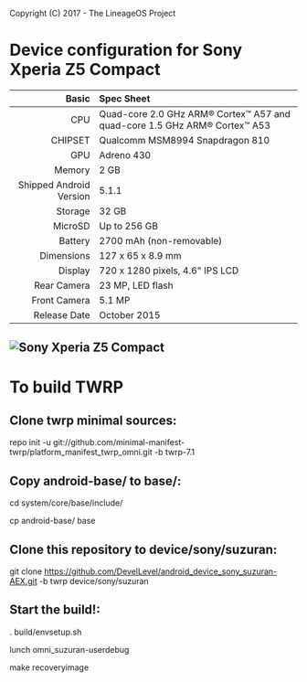 Copyright (C) 2017 - The LineageOS Project

Device configuration for Sony Xperia Z5 Compact
=====================================

Basic   | Spec Sheet
-------:|:-------------------------
CPU     | Quad-core 2.0 GHz ARM® Cortex™ A57 and quad-core 1.5 GHz ARM® Cortex™ A53
CHIPSET | Qualcomm MSM8994 Snapdragon 810
GPU     | Adreno 430
Memory  | 2 GB
Shipped Android Version | 5.1.1
Storage | 32 GB
MicroSD | Up to 256 GB
Battery | 2700 mAh (non-removable)
Dimensions | 127 x 65 x 8.9 mm
Display | 720 x 1280 pixels, 4.6" IPS LCD
Rear Camera  | 23 MP, LED flash
Front Camera | 5.1 MP
Release Date | October 2015

![Sony Xperia Z5 Compact](http://cdn2.gsmarena.com/vv/pics/sony/sony-z5-compact1.jpg "Sony Xperia Z5 Compact")
-

To build TWRP
=============
Clone twrp minimal sources:
-
repo init -u git://github.com/minimal-manifest-twrp/platform_manifest_twrp_omni.git -b twrp-7.1


Copy android-base/ to base/:
-
cd system/core/base/include/

cp android-base/ base


Clone this repository to device/sony/suzuran:
-
git clone https://github.com/DevelLevel/android_device_sony_suzuran-AEX.git -b twrp device/sony/suzuran


Start the build!:
-
. build/envsetup.sh

lunch omni_suzuran-userdebug

make recoveryimage

